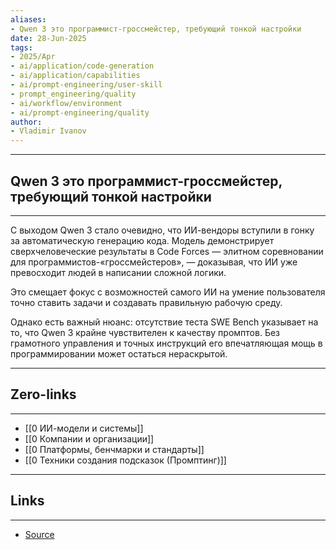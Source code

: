 ```yaml
---
aliases: 
- Qwen 3 это программист-гроссмейстер, требующий тонкой настройки 
date: 28-Jun-2025
tags:
- 2025/Apr
- ai/application/code-generation
- ai/application/capabilities
- ai/prompt-engineering/user-skill
- prompt_engineering/quality
- ai/workflow/environment
- ai/prompt-engineering/quality
author:
- Vladimir Ivanov
---
```

-----
##  Qwen 3 это программист-гроссмейстер, требующий тонкой настройки 
-----
С выходом Qwen 3 стало очевидно, что ИИ-вендоры вступили в гонку за автоматическую генерацию кода. Модель демонстрирует сверхчеловеческие результаты в Code Forces — элитном соревновании для программистов-«гроссмейстеров», — доказывая, что ИИ уже превосходит людей в написании сложной логики. 

Это смещает фокус с возможностей самого ИИ на умение пользователя точно ставить задачи и создавать правильную рабочую среду.

Однако есть важный нюанс: отсутствие теста SWE Bench указывает на то, что Qwen 3 крайне чувствителен к качеству промптов. Без грамотного управления и точных инструкций его впечатляющая мощь в программировании может остаться нераскрытой.

---
## Zero-links
---
-  [[0 ИИ-модели и системы]]
- [[0 Компании и организации]]
- [[0 Платформы, бенчмарки и стандарты]]
- [[0 Техники создания подсказок (Промптинг)]]

---
## Links
---
- [Source](https://t.me/turboproject/1635)
